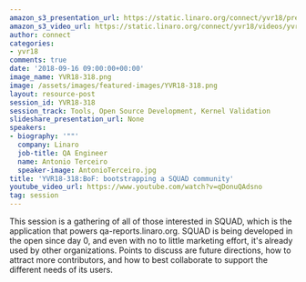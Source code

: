 ```yaml
---
amazon_s3_presentation_url: https://static.linaro.org/connect/yvr18/presentations/yvr18-318.pdf
amazon_s3_video_url: https://static.linaro.org/connect/yvr18/videos/yvr18-318.mp4
author: connect
categories:
- yvr18
comments: true
date: '2018-09-16 09:00:00+00:00'
image_name: YVR18-318.png
image: /assets/images/featured-images/YVR18-318.png
layout: resource-post
session_id: YVR18-318
session_track: Tools, Open Source Development, Kernel Validation
slideshare_presentation_url: None
speakers:
- biography: '""'
  company: Linaro
  job-title: QA Engineer
  name: Antonio Terceiro
  speaker-image: AntonioTerceiro.jpg
title: 'YVR18-318:BoF: bootstrapping a SQUAD community'
youtube_video_url: https://www.youtube.com/watch?v=qDonuQAdsno
tag: session
---
```


This session is a gathering of all of those interested in SQUAD, which is the application that powers qa-reports.linaro.org. SQUAD is being developed in the open since day 0, and even with no to little marketing effort, it's already used by other organizations. Points to discuss are future directions, how to attract more contributors, and how to best collaborate to support the different needs of its users.
